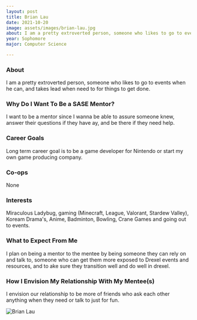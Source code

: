 ```yaml
---
layout: post
title: Brian Lau 
date: 2021-10-20
image: assets/images/brian-lau.jpg
about: I am a pretty extroverted person, someone who likes to go to events when he can, and takes lead when need to for things to get done.
year: Sophomore
major: Computer Science

---
```


### About

I am a pretty extroverted person, someone who likes to go to events when he can, and takes lead when need to for things to get done.

### Why Do I Want To Be a SASE Mentor?

I want to be a mentor since I wanna be able to assure someone knew, answer their questions if they have ay, and be there if they need help.

### Career Goals

Long term career goal is to be a game developer for Nintendo or start my own game producing company.

### Co-ops

None

### Interests

Miraculous Ladybug, gaming (Minecraft, League, Valorant, Stardew Valley), Koream Drama's, Anime, Badminton, Bowling, Crane Games and going out to events.

### What to Expect From Me

I plan on being a mentor to the mentee by being someone they can rely on and talk to, someone who can get them more exposed to Drexel events and resources, and to ake sure they transition well and do well in drexel.

### How I Envision My Relationship With My Mentee(s) 

I envision our relationship to be more of friends who ask each other anything when they need or talk to just for fun.

<div class="text-center my-5">
    <img src="https://sase-drexel.github.io/mentorship-2021/assets/images/brian-lau.jpg" alt="Brian Lau" class="rounded post-img" />
</div>
